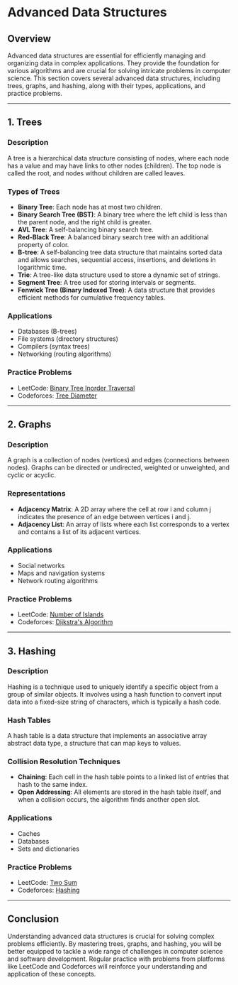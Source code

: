 # Advanced Data Structures

## Overview

Advanced data structures are essential for efficiently managing and organizing data in complex applications. They provide the foundation for various algorithms and are crucial for solving intricate problems in computer science. This section covers several advanced data structures, including trees, graphs, and hashing, along with their types, applications, and practice problems.

---

## 1. Trees

### Description
A tree is a hierarchical data structure consisting of nodes, where each node has a value and may have links to other nodes (children). The top node is called the root, and nodes without children are called leaves.

### Types of Trees
- **Binary Tree**: Each node has at most two children.
- **Binary Search Tree (BST)**: A binary tree where the left child is less than the parent node, and the right child is greater.
- **AVL Tree**: A self-balancing binary search tree.
- **Red-Black Tree**: A balanced binary search tree with an additional property of color.
- **B-tree**: A self-balancing tree data structure that maintains sorted data and allows searches, sequential access, insertions, and deletions in logarithmic time.
- **Trie**: A tree-like data structure used to store a dynamic set of strings.
- **Segment Tree**: A tree used for storing intervals or segments.
- **Fenwick Tree (Binary Indexed Tree)**: A data structure that provides efficient methods for cumulative frequency tables.

### Applications
- Databases (B-trees)
- File systems (directory structures)
- Compilers (syntax trees)
- Networking (routing algorithms)

### Practice Problems
- LeetCode: [Binary Tree Inorder Traversal](https://leetcode.com/problems/binary-tree-inorder-traversal/)
- Codeforces: [Tree Diameter](https://codeforces.com/problemset/problem/114/A)

---

## 2. Graphs

### Description
A graph is a collection of nodes (vertices) and edges (connections between nodes). Graphs can be directed or undirected, weighted or unweighted, and cyclic or acyclic.

### Representations
- **Adjacency Matrix**: A 2D array where the cell at row i and column j indicates the presence of an edge between vertices i and j.
- **Adjacency List**: An array of lists where each list corresponds to a vertex and contains a list of its adjacent vertices.

### Applications
- Social networks
- Maps and navigation systems
- Network routing algorithms

### Practice Problems
- LeetCode: [Number of Islands](https://leetcode.com/problems/number-of-islands/)
- Codeforces: [Dijkstra's Algorithm](https://codeforces.com/problemset/problem/20/C)

---

## 3. Hashing

### Description
Hashing is a technique used to uniquely identify a specific object from a group of similar objects. It involves using a hash function to convert input data into a fixed-size string of characters, which is typically a hash code.

### Hash Tables
A hash table is a data structure that implements an associative array abstract data type, a structure that can map keys to values.

### Collision Resolution Techniques
- **Chaining**: Each cell in the hash table points to a linked list of entries that hash to the same index.
- **Open Addressing**: All elements are stored in the hash table itself, and when a collision occurs, the algorithm finds another open slot.

### Applications
- Caches
- Databases
- Sets and dictionaries

### Practice Problems
- LeetCode: [Two Sum](https://leetcode.com/problems/two-sum/)
- Codeforces: [Hashing](https://codeforces.com/problemset/problem/1360/B)

---

## Conclusion

Understanding advanced data structures is crucial for solving complex problems efficiently. By mastering trees, graphs, and hashing, you will be better equipped to tackle a wide range of challenges in computer science and software development. Regular practice with problems from platforms like LeetCode and Codeforces will reinforce your understanding and application of these concepts.